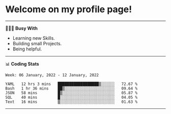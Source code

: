 # Welcome on my profile page!
<!-- print(("dralla"[::-1]+"s").capitalize()) -->

---
👨🏻‍💻 **Busy With**
* Learning new Skills.
* Building small Projects.
* Being helpful.

---
📊 **Coding Stats**
<!--START_SECTION:waka-->
```text
Week: 06 January, 2022 - 12 January, 2022

YAML   12 hrs 3 mins   ██████████████████▒░░░░░░   72.67 % 
Bash   1 hr 36 mins    ██▒░░░░░░░░░░░░░░░░░░░░░░   09.64 % 
JSON   58 mins         █▒░░░░░░░░░░░░░░░░░░░░░░░   05.87 % 
SQL    40 mins         █░░░░░░░░░░░░░░░░░░░░░░░░   04.05 % 
Text   16 mins         ▒░░░░░░░░░░░░░░░░░░░░░░░░   01.63 % 
```
<!--END_SECTION:waka-->
---
